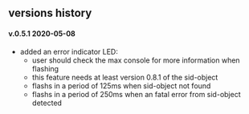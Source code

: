 ## versions history

#### v.0.5.1  2020-05-08

- added an error indicator LED:
  * user should check the max console for more information when flashing
  * this feature needs at least version 0.8.1 of the sid-object
  * flashs in a period of 125ms when sid-object not found
  * flashs in a period of 250ms when an fatal error from sid-object detected
